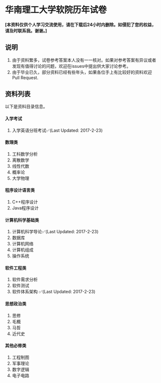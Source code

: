 # 华南理工大学软院历年试卷
#### [本资料仅供个人学习交流使用，请在下载后24小时内删除。如侵犯了您的权益，请及时联系我。谢谢。]

## 说明
1. 由于资料繁多，试卷参考答案本人没有一一核对。如果对参考答案有异议或者发现有值得讨论的问题，欢迎在issues中提出供大家讨论参考。
2. 由于毕业已久，部分资料已经有些年头，如果各位手上有比较好的资料欢迎Pull Request.

## 资料列表
以下是资料目录信息。
#### 入学考试 
1. 入学英语分班考试✅(Last Updated: 2017-2-23)

#### 数理类
1. 工科数学分析
2. 离散数学
3. 线性代数
4. 概率论
5. 大学物理

#### 程序设计语言类
1. C++程序设计
2. Java程序设计

#### 计算机科学基础类
1. 计算机科学导论✅(Last Updated: 2017-2-23)
2. 数据库
3. 计算机网络
4. 计算机组成
5. 操作系统

#### 软件工程类
1. 软件需求分析
2. 软件测试
3. 软件体系架构 ✅(Last Updated: 2017-2-23)

#### 思想政治类
1. 思修
2. 毛概
3. 马哲
4. 近代史

#### 其他必修类
1. 工程制图
2. 军事理论
3. 数字逻辑
4. 电子电路



